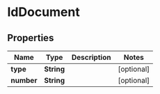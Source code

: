 
# IdDocument

## Properties
Name | Type | Description | Notes
------------ | ------------- | ------------- | -------------
**type** | **String** |  |  [optional]
**number** | **String** |  |  [optional]



